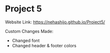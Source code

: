 # Project 5

Website Link: https://nehashijo.github.io/Project5/

Custom Changes Made:
- Changed font
- Changed header & footer colors
